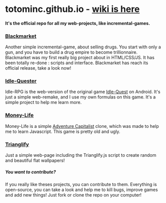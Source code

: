 <h1>totominc.github.io - <a href="http://github.com/TotomInc/totominc.github.io/wiki">wiki is here</a></h1>
<h4><b>It's the official repo for all my web-projects, like incremental-games.</b></h4>

<h3><a href="http://totominc.github.io/blackmarket"><u>Blackmarket</u></a></h3>
Another simple incremental-game, about selling drugs. You start with only a gun, and you have to build a drug empire to become trillionnaire. Blackmarket was my first really big project about in HTML/CSS/JS. It has been totally re-done : scripts and interface. Blackmarket has reach its official release, take a look now!<br>

<h3><a href="http://totominc.github.io/idle-quester"><u>Idle-Quester</u></a></h3>
Idle-RPG is the web-version of the original game <a href="https://play.google.com/store/apps/details?id=com.topcog.idlequest.android&hl=fr">Idle-Quest</a> on Android. It's just a simple web-remake, and I use my own formulas on this game. It's a simple project to help me learn more.

<h3><a href="http://totominc.github.io/moneylife"><u>Money-Life</u></a></h3>
Money-Life is a simple <a href="http://www.kongregate.com/games/hyperhippogames/adventure-capitalist">Adventure Capitalist</a> clone, which was made to help me to learn Javascript. This game is pretty old and ugly.

<h3><a href="http://totominc.github.io/trianglify"><u>Trianglify</u></a></h3>
Just a simple web-page including the Trianglify.js script to create random and beautiful flat wallpapers!

<h5>You want to contribute?</h5>
If you really like theses projects, you can contribute to them. Everything is open-source, you can take a look and help me to kill bugs, improve games and add new things! Just fork or clone the repo on your computer!
